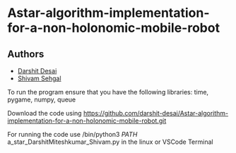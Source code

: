 # Astar-algorithm-implementation-for-a-non-holonomic-mobile-robot

## Authors
- [Darshit Desai](https://github.com/darshit-desai)
- [Shivam Sehgal](https://github.com/)

To run the program ensure that you have the following libraries: time, pygame, numpy, queue

Download the code using https://github.com/darshit-desai/Astar-algorithm-implementation-for-a-non-holonomic-mobile-robot.git

For running the code use /bin/python3 $PATH$ a_star_DarshitMiteshkumar_Shivam.py in the linux or VSCode Terminal

